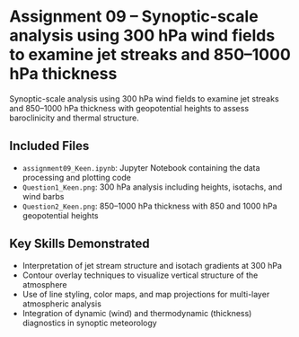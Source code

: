 # Assignment 09 – Synoptic-scale analysis using 300 hPa wind fields to examine jet streaks and 850–1000 hPa thickness

Synoptic-scale analysis using 300 hPa wind fields to examine jet streaks and 850–1000 hPa thickness with geopotential heights to assess baroclinicity and thermal structure.

## Included Files
- `assignment09_Keen.ipynb`: Jupyter Notebook containing the data processing and plotting code
- `Question1_Keen.png`: 300 hPa analysis including heights, isotachs, and wind barbs
- `Question2_Keen.png`: 850–1000 hPa thickness with 850 and 1000 hPa geopotential heights

## Key Skills Demonstrated
- Interpretation of jet stream structure and isotach gradients at 300 hPa
- Contour overlay techniques to visualize vertical structure of the atmosphere
- Use of line styling, color maps, and map projections for multi-layer atmospheric analysis
- Integration of dynamic (wind) and thermodynamic (thickness) diagnostics in synoptic meteorology

